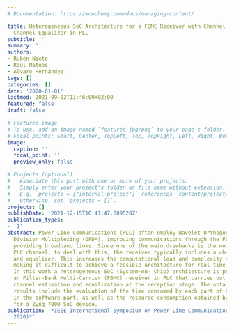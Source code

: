 ```yaml
---
# Documentation: https://wowchemy.com/docs/managing-content/

title: Heterogeneous SoC Architecture for a FBMC Receiver with Channel Estimator and
  Channel Equalizer in PLC
subtitle: ''
summary: ''
authors:
- Rubén Nieto
- Raúl Mateos
- Álvaro Hernández
tags: []
categories: []
date: '2020-01-01'
lastmod: 2021-09-02T13:46:09+02:00
featured: false
draft: false

# Featured image
# To use, add an image named `featured.jpg/png` to your page's folder.
# Focal points: Smart, Center, TopLeft, Top, TopRight, Left, Right, BottomLeft, Bottom, BottomRight.
image:
  caption: ''
  focal_point: ''
  preview_only: false

# Projects (optional).
#   Associate this post with one or more of your projects.
#   Simply enter your project's folder or file name without extension.
#   E.g. `projects = ["internal-project"]` references `content/project/deep-learning/index.md`.
#   Otherwise, set `projects = []`.
projects: []
publishDate: '2021-12-15T10:41:47.609528Z'
publication_types:
- '1'
abstract: Power-Line Communications (PLC) often employ Wavelet Orthogonal Frequency
  Division Multiplexing (OFDM), improving communications through the PLC channel and
  providing broadband links. Since one of the main drawbacks is the noisy and interfering
  PLC channel, to deal with this, the receiver typically includes a channel estimator
  and equalizer. This increases the computational load and complexity of that receiver,
  making it difficult to achieve a feasible architecture for real-time implementations.
  In this work a heterogeneous SoC (System-on- Chip) architecture is proposed for
  an Filter-Bank Multi-Carrier (FBMC) receiver in PLC that carries out the corresponding
  channel estimation and equalization at the reception stage. The obtained experimental
  results include the evaluation of the time consumed by each part of the algorithm
  in the software part, as well as the resource consumption obtained by the proposal
  for a Zynq 7000 SoC device.
publication: '*IEEE International Symposium on Power Line Communications and its Applications(ISPLC
  2020)*'
---
```

